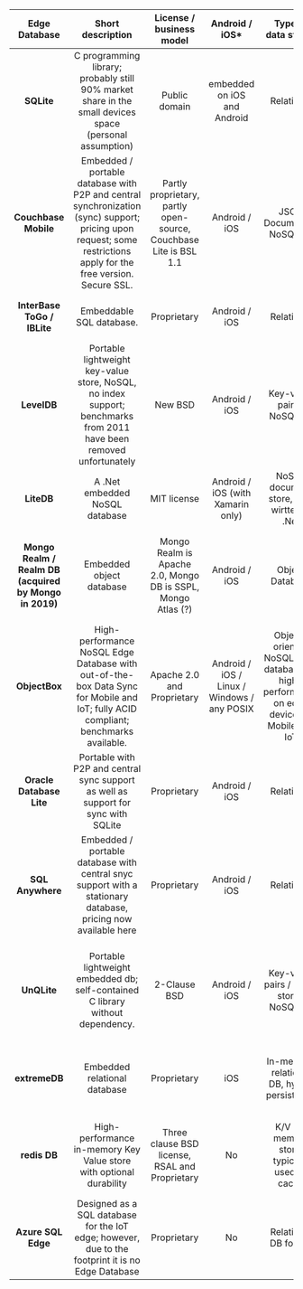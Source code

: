 |                     Edge   Database                    |                                                                            Short   description                                                                            |                      License /   business model                     |                 Android / iOS*                |                                     Type of data   stored                                    |                   Central Data   Sync                   | P2P Data Sync | Offline Sync   (Edge) |                      Data level   encryption                      |                                 Flutter support                                |                      Vector (AI)   support                      |         Minimum Footprint   size         |                        Company                        |
|:------------------------------------------------------:|:-------------------------------------------------------------------------------------------------------------------------------------------------------------------------:|:-------------------------------------------------------------------:|:---------------------------------------------:|:--------------------------------------------------------------------------------------------:|:-------------------------------------------------------:|:-------------:|:---------------------:|:-----------------------------------------------------------------:|:------------------------------------------------------------------------------:|:---------------------------------------------------------------:|:----------------------------------------:|:-----------------------------------------------------:|
| **SQLite**                                             |                                C   programming library; probably still 90% market share in the small devices   space (personal assumption)                                |                           Public   domain                           |         embedded   on iOS and Android         |                                          Relational                                          |                            No                           |       No      |           No          |        No,   but option to use SQLCipher to encrypt SQLite        |           Flutter   plugins (ORMs) for SQLite, but nothing from Hwaci          |      No,   but various unofficial extensions are available      |                 <   1 MB                 |                         Hwaci                         |
| **Couchbase Mobile**                                   | Embedded / portable database with P2P and central   synchronization (sync) support; pricing upon   request; some   restrictions apply for the free version. Secure   SSL. | Partly   proprietary, partly open-source, Couchbase Lite is BSL 1.1 |                Android   / iOS                |                                  JSON   Documents / NoSQL db                                 |                           Yes                           |      Yes      |           No          |          Database encryption with SQLCipher (256-bit AES)         |        Unofficial   Flutter plugin for Couchbase Lite Community Edition        |                                No                               |                <   3,5 MB                |                       Couchbase                       |
| **InterBase ToGo / IBLite**                            |                                                                         Embeddable   SQL database.                                                                        |                             Proprietary                             |                Android   / iOS                |                                          Relational                                          |                            No                           |       No      |           No          |                 256   bit AES strength encryption                 |                                       No                                       |                                No                               |                 <   1 MB                 |                      Embarcadero                      |
| **LevelDB**                                            |                          Portable   lightweight key-value store, NoSQL, no index support; benchmarks from 2011   have been removed unfortunately                          |                               New BSD                               |                Android   / iOS                |                                 Key-value   pairs / NoSQL db                                 |                            No                           |       No      |           No          |                                 No                                |                  Unofficial   client that is very badly rated                  |                                No                               |                 <   1 MB                 |                   LevelDB      Team                   |
| **LiteDB**                                             |                                                                      A   .Net embedded NoSQL database                                                                     |                            MIT   license                            |      Android   / iOS (with Xamarin only)      |                         NoSQL   document store, fully wirtten in .Net                        |                            No                           |       No      |           No          |                            Salted   AES                           |                                       No                                       |                                No                               |                 <   1 MB                 |                      LiteDB team                      |
| **Mongo Realm / Realm DB (acquired by Mongo in 2019)** |                                                                         Embedded   object database                                                                        |   Mongo Realm is Apache 2.0, Mongo DB   is SSPL, Mongo Atlas   (?)  |                Android   / iOS                |                                        Object Database                                       |       Yes   (Mongo Atlas), tied to using Mongo DB       |       No      |           No          |                                Yes                                | Officially released a Flutter binding   in spring 2023 (See Flutter databases) |                                No                               |                   5 MB+                  |                      MongoDB Inc.                     |
| **ObjectBox**                                          |                    High-performance NoSQL Edge Database with out-of-the-box Data Sync for Mobile   and IoT; fully ACID compliant; benchmarks available.                   |                      Apache 2.0 and Proprietary                     | Android   / iOS / Linux / Windows / any POSIX | Object-oriented   NoSQL edge database for high-performance on edge devices in Mobile and IoT |                           Yes                           |      WIP      |          Yes          |     transport   encryption; additional encryption upon request    |                                       Yes                                      | Yes, vector support already   available, more AI support coming |                 <   1 MB                 |                       ObjectBox                       |
| **Oracle Database Lite**                               |                                            Portable   with P2P and central sync support as well as support for sync with SQLite                                           |                             Proprietary                             |                Android   / iOS                |                                          Relational                                          |                           Yes                           |      Yes      |           No          |                  128-bit   AES Standard encrytion                 |                                       No                                       |                                No                               |                 <   1 MB                 |                   Oracle Corporation                  |
| **SQL Anywhere**                                       |                             Embedded / portable database with   central snyc support with a stationary database, pricing   now available here                             |                             Proprietary                             |                Android   / iOS                |                                          Relational                                          | Yes,   tied to using other SAP tech though (we believe) |       No      |           No          | AES-FIPS   cipher encryption for full database or selected tables |                                       No                                       |                                No                               |                                          |                SAP (originally Sybase)                |
| **UnQLite**                                            |                                              Portable   lightweight embedded db; self-contained C library without dependency.                                             |                            2-Clause   BSD                           |                Android   / iOS                |                           Key-value   pairs / JSON store / NoSQL db                          |                            No                           |       No      |           No          |            128-bit   or 256-bit AES standard encryption           |   not   yet; might be coming though; there was a 0.0.1 released some time ago  |                                No                               |                ~   1.5 MB                |                    Symisc   systems                   |
| **extremeDB**                                          |                                                                       Embedded   relational database                                                                      |                             Proprietary                             |                      iOS                      |                         In-memory   relational DB, hybrid persistence                        |                            No                           |       No      |           No          |                          AES   encryption                         |                                       No                                       |        Yes,   vector support available, nothing more yet        |                 <   1 MB                 |                     McObject   LLC                    |
| **redis DB**                                           |                                                   High-performance   in-memory Key Value store with optional durability                                                   |           Three   clause BSD license, RSAL and Proprietary          |                       No                      |                        K/V   in-memory store, typically used as cache                        |                            No                           |       No      |           No          |   TLS/SSL-based   encryption can be enabled for data in motion.   |                    Unofficial   redis Dart client available                    |                               Yes                               | An   empty instance uses ~ 3MB of memory | redislabs (the original author of redis left in 2020) |
| **Azure SQL Edge**                                     |                                   Designed as a SQL database for the   IoT edge; however, due to the footprint it is no Edge   Database                                   |                             Proprietary                             |                       No                      |                                    Relational   DB for IoT                                   |                            No                           |       No      |           No          |                     will   provide encryption                     |                                       No                                       |                                                                 |                 500   MB+                |                       Microsoft                       |

